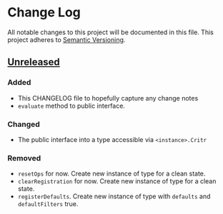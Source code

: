 # Change Log
All notable changes to this project will be documented in this file.
This project adheres to [Semantic Versioning](http://semver.org/).

## [Unreleased][unreleased]
### Added
- This CHANGELOG file to hopefully capture any change notes
- `evaluate` method to public interface.

### Changed
- The public interface into a type accessible via `<instance>.Critr`

### Removed
- `resetOps` for now. Create new instance of type for a clean state.
- `clearRegistration` for now. Create new instance of type for a clean state.
- `registerDefaults`. Create new instance of type with `defaults` and `defaultFilters` true.


[unreleased]: https://github.com/danielkrainas/critr/compare/v0.1.0...HEAD